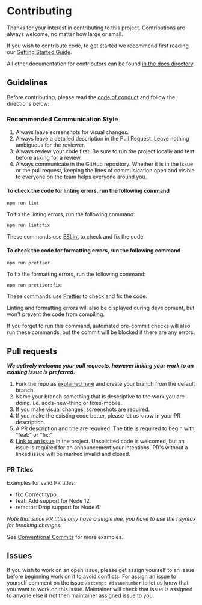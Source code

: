 # Contributing

Thanks for your interest in contributing to this project.
Contributions are always welcome, no matter how large or small.

If you wish to contribute code, to get started we recommend first reading our [Getting Started Guide](Getting-started-guide.md).

All other documentation for contributors can be found [in the docs directory](./).

## Guidelines

Before contributing, please read the [code of conduct](./code-of-conduct.md) and follow the directions below:

### Recommended Communication Style

1. Always leave screenshots for visual changes.
2. Always leave a detailed description in the Pull Request. Leave nothing ambiguous for the reviewer.
3. Always review your code first. Be sure to run the project locally and test before asking for a review.
4. Always communicate in the GitHub repository. Whether it is in the issue or the pull request, keeping the lines of communication open and visible to everyone on the team helps everyone around you.

#### To check the code for linting errors, run the following command

```shell
npm run lint
```

To fix the linting errors, run the following command:

```shell
npm run lint:fix
```

These commands use [ESLint](https://eslint.org/) to check and fix the code.

#### To check the code for formatting errors, run the following command

```shell
npm run prettier
```

To fix the formatting errors, run the following command:

```shell
npm run prettier:fix
```

These commands use [Prettier](https://prettier.io/) to check and fix the code.

Linting and formatting errors will also be displayed during development, but won't prevent the code from compiling.

If you forget to run this command, automated pre-commit checks will also run these commands, but the commit will be blocked if there are any errors.

## Pull requests

**_We actively welcome your pull requests, however linking your work to an existing issue is preferred._**

1. Fork the repo as [explained here](./Getting-started-guide.md) and create your branch from the default branch.
2. Name your branch something that is descriptive to the work you are doing. i.e. adds-new-thing or fixes-mobile.
3. If you make visual changes, screenshots are required.
4. If you make the existing code better, please let us know in your PR description.
5. A PR description and title are required. The title is required to begin with: "feat:" or "fix:"
6. [Link to an issue](https://help.github.com/en/github/writing-on-github/autolinked-references-and-urls) in the project. Unsolicited code is welcomed, but an issue is required for an announcement your intentions. PR's without a linked issue will be marked invalid and closed.

### PR Titles

Examples for valid PR titles:

- fix: Correct typo.
- feat: Add support for Node 12.
- refactor: Drop support for Node 6.

_Note that since PR titles only have a single line, you have to use the ! syntax for breaking changes._

See [Conventional Commits](https://www.conventionalcommits.org/en/v1.0.0/) for more examples.

## Issues

If you wish to work on an open issue, please get assign yourself to an issue before beginning work on it to avoid conflicts. For assign an issue to yourself comment on the issue `/attempt #issueNumber` to let us know that you want to work on this issue. Maintainer will check that issue is assigned to anyone else if not then maintainer assigned issue to you.
